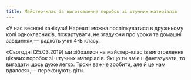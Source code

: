 ```yaml
---
title: Майстер-клас із виготовлення поробок зі штучних матеріалів
---
```


«У нас весняні канікули! Нарешті можна поспілкуватися в дружньому колі однокласників, пожартувати, не згадуючи про уроки та домашні завдання»,— радіють учні 4-Б класу.

«Сьогодні (25.03.2019) ми зібралися на майстер–клас із виготовлення цікавих поробок зі штучних матеріалів. Якщо ти вмієш фантазувати, то вигадати щось дуже легко. Трохи важче зробити, але й це нам вдалося»,— переконують діти.

<slideshow />
